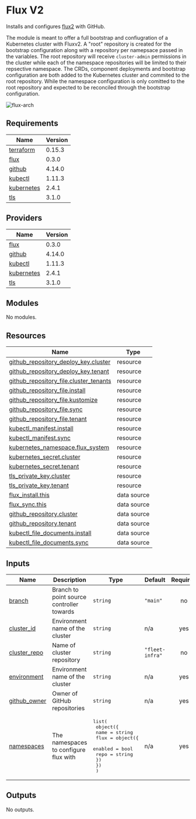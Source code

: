 # Flux V2

Installs and configures [flux2](https://github.com/fluxcd/flux2) with GitHub.

The module is meant to offer a full bootstrap and confiugration of a Kubernetes cluster
with Fluxv2. A "root" repository is created for the bootstrap configuration along with a
repository per namepsace passed in the variables. The root repository will receive `cluster-admin`
permissions in the cluster while each of the namespace repositories will be limited to their
repsective namespace. The CRDs, component deployments and bootstrap configuration are both
added to the Kubernetes cluster and commited to the root repository. While the namespace
configuration is only comitted to the root repository and expected to be reconciled through
the bootstrap configuration.

![flux-arch](../../../assets/fluxcd-v2.jpg)

## Requirements

| Name | Version |
|------|---------|
| <a name="requirement_terraform"></a> [terraform](#requirement\_terraform) | 0.15.3 |
| <a name="requirement_flux"></a> [flux](#requirement\_flux) | 0.3.0 |
| <a name="requirement_github"></a> [github](#requirement\_github) | 4.14.0 |
| <a name="requirement_kubectl"></a> [kubectl](#requirement\_kubectl) | 1.11.3 |
| <a name="requirement_kubernetes"></a> [kubernetes](#requirement\_kubernetes) | 2.4.1 |
| <a name="requirement_tls"></a> [tls](#requirement\_tls) | 3.1.0 |

## Providers

| Name | Version |
|------|---------|
| <a name="provider_flux"></a> [flux](#provider\_flux) | 0.3.0 |
| <a name="provider_github"></a> [github](#provider\_github) | 4.14.0 |
| <a name="provider_kubectl"></a> [kubectl](#provider\_kubectl) | 1.11.3 |
| <a name="provider_kubernetes"></a> [kubernetes](#provider\_kubernetes) | 2.4.1 |
| <a name="provider_tls"></a> [tls](#provider\_tls) | 3.1.0 |

## Modules

No modules.

## Resources

| Name | Type |
|------|------|
| [github_repository_deploy_key.cluster](https://registry.terraform.io/providers/integrations/github/4.14.0/docs/resources/repository_deploy_key) | resource |
| [github_repository_deploy_key.tenant](https://registry.terraform.io/providers/integrations/github/4.14.0/docs/resources/repository_deploy_key) | resource |
| [github_repository_file.cluster_tenants](https://registry.terraform.io/providers/integrations/github/4.14.0/docs/resources/repository_file) | resource |
| [github_repository_file.install](https://registry.terraform.io/providers/integrations/github/4.14.0/docs/resources/repository_file) | resource |
| [github_repository_file.kustomize](https://registry.terraform.io/providers/integrations/github/4.14.0/docs/resources/repository_file) | resource |
| [github_repository_file.sync](https://registry.terraform.io/providers/integrations/github/4.14.0/docs/resources/repository_file) | resource |
| [github_repository_file.tenant](https://registry.terraform.io/providers/integrations/github/4.14.0/docs/resources/repository_file) | resource |
| [kubectl_manifest.install](https://registry.terraform.io/providers/gavinbunney/kubectl/1.11.3/docs/resources/manifest) | resource |
| [kubectl_manifest.sync](https://registry.terraform.io/providers/gavinbunney/kubectl/1.11.3/docs/resources/manifest) | resource |
| [kubernetes_namespace.flux_system](https://registry.terraform.io/providers/hashicorp/kubernetes/2.4.1/docs/resources/namespace) | resource |
| [kubernetes_secret.cluster](https://registry.terraform.io/providers/hashicorp/kubernetes/2.4.1/docs/resources/secret) | resource |
| [kubernetes_secret.tenant](https://registry.terraform.io/providers/hashicorp/kubernetes/2.4.1/docs/resources/secret) | resource |
| [tls_private_key.cluster](https://registry.terraform.io/providers/hashicorp/tls/3.1.0/docs/resources/private_key) | resource |
| [tls_private_key.tenant](https://registry.terraform.io/providers/hashicorp/tls/3.1.0/docs/resources/private_key) | resource |
| [flux_install.this](https://registry.terraform.io/providers/fluxcd/flux/0.3.0/docs/data-sources/install) | data source |
| [flux_sync.this](https://registry.terraform.io/providers/fluxcd/flux/0.3.0/docs/data-sources/sync) | data source |
| [github_repository.cluster](https://registry.terraform.io/providers/integrations/github/4.14.0/docs/data-sources/repository) | data source |
| [github_repository.tenant](https://registry.terraform.io/providers/integrations/github/4.14.0/docs/data-sources/repository) | data source |
| [kubectl_file_documents.install](https://registry.terraform.io/providers/gavinbunney/kubectl/1.11.3/docs/data-sources/file_documents) | data source |
| [kubectl_file_documents.sync](https://registry.terraform.io/providers/gavinbunney/kubectl/1.11.3/docs/data-sources/file_documents) | data source |

## Inputs

| Name | Description | Type | Default | Required |
|------|-------------|------|---------|:--------:|
| <a name="input_branch"></a> [branch](#input\_branch) | Branch to point source controller towards | `string` | `"main"` | no |
| <a name="input_cluster_id"></a> [cluster\_id](#input\_cluster\_id) | Environment name of the cluster | `string` | n/a | yes |
| <a name="input_cluster_repo"></a> [cluster\_repo](#input\_cluster\_repo) | Name of cluster repository | `string` | `"fleet-infra"` | no |
| <a name="input_environment"></a> [environment](#input\_environment) | Environment name of the cluster | `string` | n/a | yes |
| <a name="input_github_owner"></a> [github\_owner](#input\_github\_owner) | Owner of GitHub repositories | `string` | n/a | yes |
| <a name="input_namespaces"></a> [namespaces](#input\_namespaces) | The namespaces to configure flux with | <pre>list(<br>    object({<br>      name = string<br>      flux = object({<br>        enabled = bool<br>        repo    = string<br>      })<br>    })<br>  )</pre> | n/a | yes |

## Outputs

No outputs.
